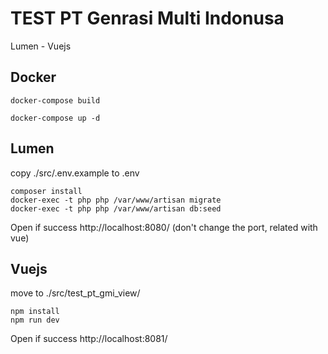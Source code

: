 # TEST PT Genrasi Multi Indonusa
Lumen - Vuejs


## Docker 
```
docker-compose build

docker-compose up -d

```

## Lumen 
copy ./src/.env.example to .env

```
composer install
docker-exec -t php php /var/www/artisan migrate
docker-exec -t php php /var/www/artisan db:seed

```
Open if success http://localhost:8080/ (don't change the port, related with vue)

## Vuejs
move to ./src/test_pt_gmi_view/
```
npm install
npm run dev

```
Open if success http://localhost:8081/
